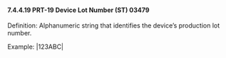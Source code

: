 #### 7.4.4.19 PRT-19 Device Lot Number (ST) 03479

Definition: Alphanumeric string that identifies the device’s production lot number.

Example: |123ABC|
